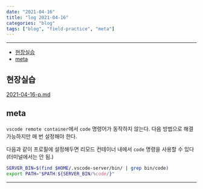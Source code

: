 ```yaml
---
date: "2021-04-16"
title: "log 2021-04-16"
categories: "blog"
tags: ["blog", "field-practice", "meta"]
---
```


----------

- [현장실습](#현장실습)
- [meta](#meta)

## 현장실습

[2021-04-16-p.md](./2021-04-16-p.md)

## meta

`vscode remote container`에서 `code` 명령어가 동작하지 않는다. 다음 방법으로 해결 가능하지만 매 번 설정해야 한다.

다음과 같이 프로필에 설정해두면 리모드 컨테이너 내에서 `code` 명령을 사용할 수 있다 (터미널에서는 안 됨.)

```bash
SERVER_BIN=$(find $HOME/.vscode-server/bin/ | grep bin/code)
export PATH="$PATH:${SERVER_BIN/%code/}"
```

----------
